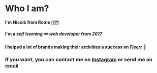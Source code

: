 # Who I am?

#### I'm Nicolò from Rome 🇮🇹
#### I'm a *self learning ✏️ web developer* from *2017*
#### I helped a lot of brands making their activities a success on *[Fiverr](https://www.fiverr.com/nt8128)* 🥇


### If you want, you can contact me on [Instagram](https://instagram.com/nyco_tina) or send me an [email](mailto:teseonicolo@gmail.com)
